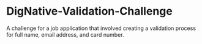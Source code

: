 # DigNative-Validation-Challenge
A challenge for a job application that involved creating a validation process for full name, email address, and card number.
